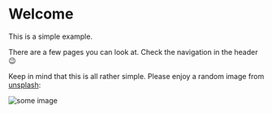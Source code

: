 # Welcome

This is a simple example.

There are a few pages you can look at. Check the navigation in the header 😉

Keep in mind that this is all rather simple. Please enjoy a random image from [unsplash](https://unsplash.com/):

![some image](https://source.unsplash.com/random)
